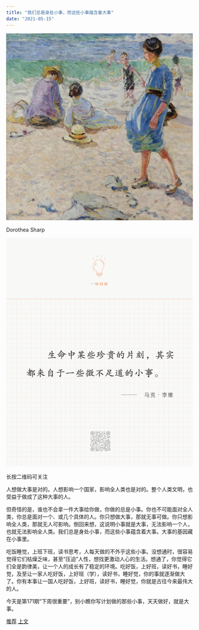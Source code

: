 ```yaml
---
title: "我们总是身处小事，而这些小事蕴含着大事"
date: "2021-05-15"
---
```


![连岳文章](images/连岳文章picture-11.jpg)

Dorothea Sharp

  

![连岳文章](images/连岳文章picture-12.jpg)

长按二维码可关注

  

人想做大事是对的。人想影响一个国家，影响全人类也是对的。整个人类文明，也受益于做成了这种大事的人。

  

但奇怪的是，谁也不会拿一件大事给你做，你做的总是小事。你也不可能面对全人类，你总是面对一个、或几个具体的人。你只想做大事，那就无事可做。你只想影响全人类，那就无人可影响。倒回来想，这说明小事就是大事，无法影响一个人，也就无法影响全人类。我们总是身处小事，而这些小事蕴含着大事。大事的基因藏在小事里。

  

吃饭睡觉，上班下班，读书思考，人每天做的不外乎这些小事。没想通时，很容易觉得它们枯燥乏味，甚至“压迫”人性，想找更激动人心的生活。想通了，你觉得它们全是韵律美，让一个人的成长有了稳定的环境。吃好饭，上好班，读好书，睡好觉，及至让一家人吃好饭，上好班（学），读好书，睡好觉，你的事就逐渐做大了。你有本事让一国人吃好饭，上好班，读好书，睡好觉，你就是古往今来最伟大的人。

  

今天是第171期“下周很重要”，别小瞧你写计划做的那些小事，天天做好，就是大事。

  

[推荐](http://mp.weixin.qq.com/s?__biz=MjM5NDU0Mjk2MQ==&mid=2651633452&idx=1&sn=0788830a5066142ca7d42f085a1c88db&chksm=bd7e33328a09ba248dbf2ef206ec7fedfa0f9d67c83379d3c6c1f19b8148501f2e57c6424f09&scene=21#wechat_redirect) [上文](http://mp.weixin.qq.com/s?__biz=MjM5NDU0Mjk2MQ==&mid=2651703520&idx=1&sn=2827a9fcd39dc62e1db92258ac040b9b&chksm=bd7f4cfe8a08c5e8b3067a902ab790e0b370290d928da3ef7e4ce0039fee52b358e77d1bcff2&scene=21#wechat_redirect)
